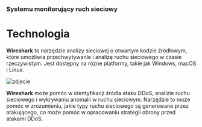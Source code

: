 ### Systemu monitorujący ruch sieciowy
#  Technologia

  **Wireshark** to narzędzie analizy sieciowej o otwartym kodzie źródłowym, które umożliwia przechwytywanie i analizę ruchu sieciowego w czasie rzeczywistym. Jest dostępny na różne platformy, takie jak Windows, macOS i Linux.

![zdjecie](https://upload.wikimedia.org/wikipedia/commons/c/cf/Wireshark_3.6_screenshot.png)

  **Wireshark** może pomóc w identyfikacji źródła ataku DDoS, analizie ruchu sieciowego i wykrywaniu anomalii w ruchu sieciowym. Narzędzie to może pomóc w zrozumieniu, jakie typy ruchu sieciowego są generowane przez atakującego, co może pomóc w opracowaniu strategii obrony przed atakami DDoS.

